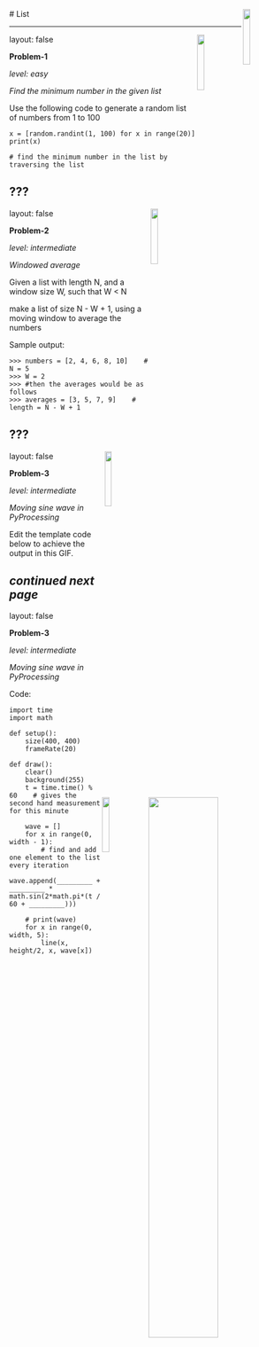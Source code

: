<img src="../img/logo.jpg" width="16%" align="right">
#  List

---
layout: false
<img src="../img/logo.jpg" width="16%" align="right">


**Problem-1**

_level: easy_

*Find the minimum number in the given list*

Use the following code to generate a random list of numbers from 1 to 100
```
x = [random.randint(1, 100) for x in range(20)]
print(x)

# find the minimum number in the list by traversing the list
```
???
---
layout: false
<img src="../img/logo.jpg" width="16%" align="right">


**Problem-2**

_level: intermediate_

*Windowed average*

Given a list with length N, and a window size W, such that W < N

make a list of size N - W + 1, using a moving window to average the numbers

Sample output:
```
>>> numbers = [2, 4, 6, 8, 10]    # N = 5
>>> W = 2
>>> #then the averages would be as follows
>>> averages = [3, 5, 7, 9]    # length = N - W + 1
```
???
---
layout: false
<img src="../img/logo.jpg" width="16%" align="right">


**Problem-3**

_level: intermediate_

*Moving sine wave in PyProcessing*

Edit the template code below to achieve the output in this GIF.
<img src="../img/sine_wave_processing.gif" width="50%" align="right">

*continued next page*
---
layout: false
<img src="../img/logo.jpg" width="16%" align="right">


**Problem-3**

_level: intermediate_

*Moving sine wave in PyProcessing*

Code:
```
import time
import math

def setup():
    size(400, 400)
    frameRate(20)

def draw():
    clear()
    background(255)
    t = time.time() % 60    # gives the second hand measurement for this minute

    wave = []
    for x in range(0, width - 1):
        # find and add one element to the list every iteration
        wave.append(_________ + _________ * math.sin(2*math.pi*(t / 60 + _________)))

    # print(wave)
    for x in range(0, width, 5):
        line(x, height/2, x, wave[x])
```
